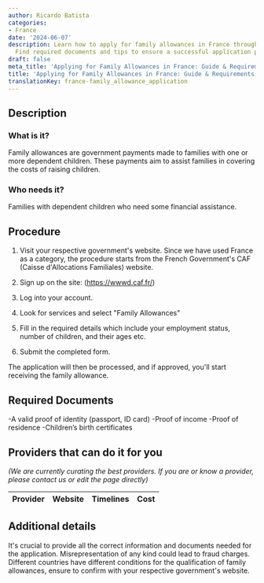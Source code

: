 ```yaml
---
author: Ricardo Batista
categories:
- France
date: '2024-06-07'
description: Learn how to apply for family allowances in France through the CAF website.
  Find required documents and tips to ensure a successful application process.
draft: false
meta_title: 'Applying for Family Allowances in France: Guide & Requirements'
title: 'Applying for Family Allowances in France: Guide & Requirements'
translationKey: france-family_allowance_application
---
```



## Description
### What is it?
Family allowances are government payments made to families with one or more dependent children. These payments aim to assist families in covering the costs of raising children.

### Who needs it?
Families with dependent children who need some financial assistance.

## Procedure
1. Visit your respective government's website. Since we have used France as a category, the procedure starts from the French Government's CAF (Caisse d'Allocations Familiales) website.
2. Sign up on the site: (https://wwwd.caf.fr/)

3. Log into your account. 

4. Look for services and select "Family Allowances" 

5. Fill in the required details which include your employment status, number of children, and their ages etc. 

6. Submit the completed form.

The application will then be processed, and if approved, you'll start receiving the family allowance.

## Required Documents
-A valid proof of identity (passport, ID card)
-Proof of income
-Proof of residence
-Children’s birth certificates

## Providers that can do it for you

_(We are currently curating the best providers. If you are or know a provider, please contact us or edit the page directly)_

| Provider        |     Website     |     Timelines    |       Cost      |
| --------------- | --------------- |  :-------------: | :-------------: |

## Additional details
It's crucial to provide all the correct information and documents needed for the application. Misrepresentation of any kind could lead to fraud charges. Different countries have different conditions for the qualification of family allowances, ensure to confirm with your respective government's website.
